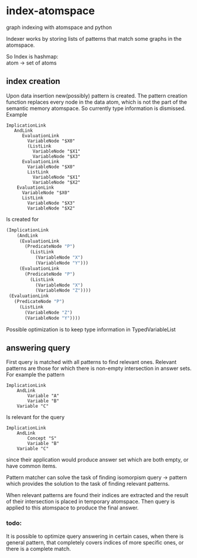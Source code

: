 # index-atomspace
graph indexing with atomspace and python

Indexer works by storing lists of patterns that match some graphs in the atomspace.

So Index is hashmap:  
atom -> set of atoms


## index creation

Upon data insertion new(possibly) pattern is created.
The pattern creation function replaces every node in the 
data atom, which is not the part of the semantic memory atomspace.
So currently type information is dismissed.  
Example
```
ImplicationLink
   AndLink
      EvaluationLink
        VariableNode "$X0"
        (ListLink
          VariableNode "$X1"
          VariableNode "$X3"
      EvaluationLink
        VariableNode "$X0"
        ListLink
          VariableNode "$X1"
          VariableNode "$X2"
    EvaluationLink
      VariableNode "$X0"
      ListLink
        VariableNode "$X3"
        VariableNode "$X2"
```

Is created for 
```scheme
(ImplicationLink
    (AndLink
     (EvaluationLink
       (PredicateNode "P")
         (ListLink
           (VariableNode "X")
           (VariableNode "Y")))
     (EvaluationLink
       (PredicateNode "P")
         (ListLink
           (VariableNode "X")
           (VariableNode "Z"))))
 (EvaluationLink
   (PredicateNode "P")
     (ListLink
       (VariableNode "Z")
       (VariableNode "Y"))))
```

Possible optimization is to keep type information in TypedVariableList

## answering query

First query is matched with all patterns to 
find relevant ones. Relevant patterns are those for which there is non-empty intersection in answer sets.  
For example the pattern

```
ImplicationLink
    AndLink
        Variable "A"
        Variable "B"
    Variable "C"
```
Is relevant for the query
```
ImplicationLink
    AndLink
        Concept "S"
        Variable "B"
    Variable "C"
```
since their application would produce answer set which
are both empty, or have common items.

Pattern matcher can solve the task of finding isomorpism query -> pattern which
provides the solution to the task of finding relevant patterns.

When relevant patterns are found their indices are extracted and the 
result of their intersection is placed in temporary atomspace. Then query is applied
to this atomspace to produce the final answer.

### todo:
It is possible to optimize query answering in certain cases, when there is general pattern, that
completely covers indices of more specific ones, or there is a complete match.



